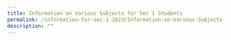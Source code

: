 ```yaml
---
title: Information on Various Subjects for Sec 1 Students
permalink: /information-for-sec-1-2023/Information-on-Various-Subjects-for-Sec-1-Students/
description: ""
---
```

